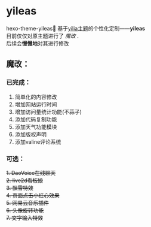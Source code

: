 # yileas
hexo-theme-yileas🎈
基于[yilia主题](https://github.com/litten/hexo-theme-yilia)的个性化定制——**yileas**  
目前仅仅对原主题进行了 _魔改_ .  
后续会**慢慢地**对其进行修改  

## 魔改：  

### 已完成：
1. 简单化的内容修改
2. 增加网站运行时间
3. 增加访问量统计功能(不蒜子)
4. 添加代码复制功能
5. 添加天气功能模块
6. 添加版权声明
7. 添加valine评论系统

### 可选：
~~1. DaoVoice在线聊天~~  
~~2. live2d看板娘~~  
~~3. 飘雪特效~~  
~~4. 页面点击小红心效果~~  
~~5. 网易云音乐插件~~  
~~6. 头像旋转功能~~  
~~7. 文字输入特效~~